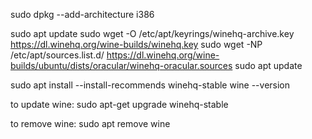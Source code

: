 sudo dpkg --add-architecture i386

sudo apt update
sudo wget -O /etc/apt/keyrings/winehq-archive.key https://dl.winehq.org/wine-builds/winehq.key
sudo wget -NP /etc/apt/sources.list.d/ https://dl.winehq.org/wine-builds/ubuntu/dists/oracular/winehq-oracular.sources
sudo apt update

sudo apt install --install-recommends winehq-stable
wine --version

to update wine:
sudo apt-get upgrade winehq-stable

to remove wine:
sudo apt remove wine
